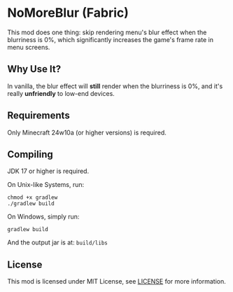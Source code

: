 # NoMoreBlur (Fabric)

This mod does one thing: skip rendering menu's blur effect when the blurriness is 0%,
which significantly increases the game's frame rate in menu screens.

## Why Use It?
In vanilla, the blur effect will **still** render when the blurriness is 0%,
and it's really **unfriendly** to low-end devices.

## Requirements

Only Minecraft 24w10a (or higher versions) is required.

## Compiling

JDK 17 or higher is required.

On Unix-like Systems, run:

```shell
chmod +x gradlew
./gradlew build
```

On Windows, simply run:

```batch
gradlew build
```

And the output jar is at: `build/libs`

## License

This mod is licensed under MIT License, see [LICENSE](/LICENSE) for more information.